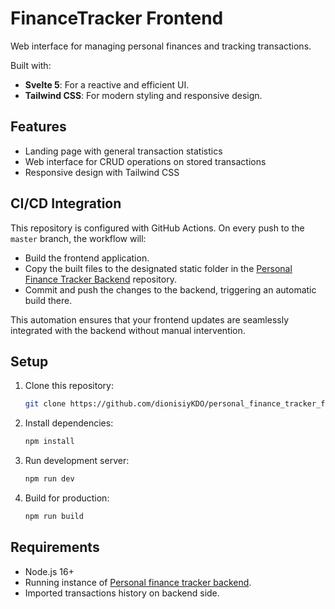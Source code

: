 # FinanceTracker Frontend  

Web interface for managing personal finances and tracking transactions.  

Built with:  
- **Svelte 5**: For a reactive and efficient UI.  
- **Tailwind CSS**: For modern styling and responsive design.  

## Features  

- Landing page with general transaction statistics  
- Web interface for CRUD operations on stored transactions  
- Responsive design with Tailwind CSS  

## CI/CD Integration

This repository is configured with GitHub Actions. On every push to the `master` branch, the workflow will:
- Build the frontend application.
- Copy the built files to the designated static folder in the [Personal Finance Tracker Backend](https://github.com/dionisiyKDO/personal_finance_tracker_backend) repository.
- Commit and push the changes to the backend, triggering an automatic build there.

This automation ensures that your frontend updates are seamlessly integrated with the backend without manual intervention.

## Setup  

1. Clone this repository:  
    ```bash
    git clone https://github.com/dionisiyKDO/personal_finance_tracker_frontend
    ```

2. Install dependencies:
    ```bash
    npm install
    ```

3. Run development server:
    ```bash
    npm run dev
    ```

4. Build for production:
    ```bash
    npm run build
    ```

## Requirements

- Node.js 16+
- Running instance of [Personal finance tracker backend](https://github.com/dionisiyKDO/personal_finance_tracker_backend).
- Imported transactions history on backend side.
